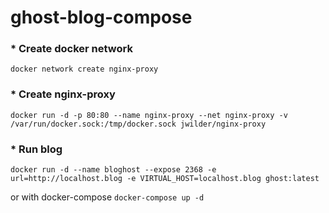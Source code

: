 # ghost-blog-compose
 
### * Create docker network
``` docker network create nginx-proxy ```
 
### * Create nginx-proxy
``` docker run -d -p 80:80 --name nginx-proxy --net nginx-proxy -v /var/run/docker.sock:/tmp/docker.sock jwilder/nginx-proxy ```

### * Run blog
``` docker run -d --name bloghost --expose 2368 -e url=http://localhost.blog -e VIRTUAL_HOST=localhost.blog ghost:latest ``` 

or with docker-compose 
``` docker-compose up -d ```
 
